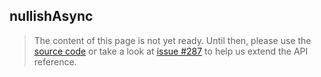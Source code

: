 nullishAsync
------------

> The content of this page is not yet ready. Until then, please use the [source code](https://github.com/fabian-hiller/valibot/blob/main/library/src/schemas/nullish/nullishAsync.ts) or take a look at [issue #287](https://github.com/fabian-hiller/valibot/issues/287) to help us extend the API reference.